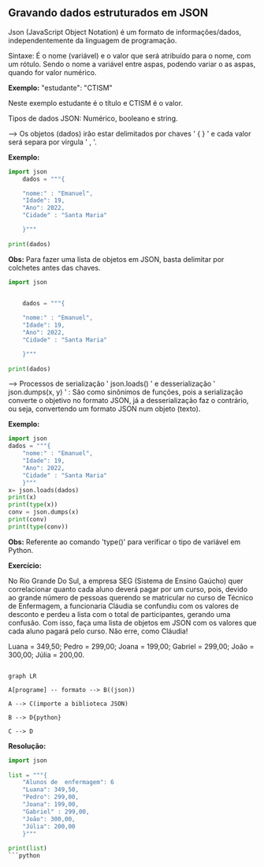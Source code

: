 
## Gravando dados estruturados em JSON

Json (JavaScript Object Notation) é um formato de informações/dados, independentemente da linguagem de programação.

Sintaxe: É o nome (variável) e o valor que será atribuído para o nome, com um rótulo. Sendo o nome a variável entre aspas, podendo variar o as aspas, quando for valor numérico.

**Exemplo:**
 "estudante": "CTISM"

Neste exemplo estudante é o título e CTISM é o valor. 

Tipos de dados JSON: Numérico, booleano e string.

--> Os objetos (dados) irão estar delimitados por chaves ' { } ' e cada valor será separa por virgula ' , '.

**Exemplo:**
```python
import json
	dados = """{

	"nome:" : "Emanuel",
	"Idade": 19,
	"Ano": 2022,
	"Cidade" : "Santa Maria"

	}"""
	
print(dados)
```
	
**Obs:** Para fazer uma lista de objetos em JSON, basta delimitar por colchetes antes das chaves.

```python	
import json

	
	dados = """{

	"nome:" : "Emanuel",
	"Idade": 19,
	"Ano": 2022,
	"Cidade" : "Santa Maria"

	}"""
	
print(dados)

```


--> Processos de serialização ' json.loads() ' e desserialização ' json.dumps(x, y) ' : São como sinônimos de funções, pois a serialização converte o objetivo no formato JSON, já a desserialização faz o contrário, ou seja, convertendo um formato JSON num objeto (texto).

**Exemplo:** 
```python	
import json
dados = """{
	"nome:" : "Emanuel",
	"Idade": 19,
	"Ano": 2022,
	"Cidade" : "Santa Maria"
	}"""
x= json.loads(dados)  
print(x) 
print(type(x))
conv = json.dumps(x)  
print(conv)
print(type(conv))
```
**Obs:** Referente ao comando 'type()' para verificar o tipo de variável em Python.

**Exercício:** 

No Rio Grande Do Sul, a empresa SEG (Sistema de Ensino Gaúcho) quer correlacionar quanto cada aluno deverá pagar por um curso, pois, devido ao  grande número  de pessoas querendo se matricular no curso de Técnico de Enfermagem, a funcionaria Cláudia se confundiu com os valores de desconto e perdeu a lista com o total de participantes, gerando uma confusão. Com isso, faça uma lista de objetos em JSON com os valores que cada aluno pagará pelo curso. Não erre, como Cláudia!

Luana = 349,50; Pedro = 299,00; Joana = 199,00; Gabriel = 299,00;
João = 300,00; Júlia = 200,00.

```mermaid

graph LR

A[programe] -- formato --> B((json))

A --> C(importe a biblioteca JSON)

B --> D{python}

C --> D

```


**Resolução:**
```python	
import json
	
list = """{
	"Alunos de  enfermagem": 6 
	"Luana": 349,50, 
	"Pedro": 299,00, 
	"Joana": 199,00, 
	"Gabriel" : 299,00,
	"João": 300,00, 
	"Júlia": 200,00
	}"""
	
print(list)
```python	